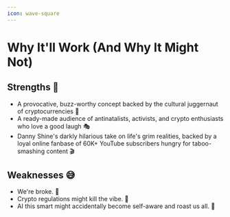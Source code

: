 ```yaml
---
icon: wave-square
---
```


# Why It'll Work (And Why It Might Not)

## Strengths 💪

* A provocative, buzz-worthy concept backed by the cultural juggernaut of cryptocurrencies 🚀
* A ready-made audience of antinatalists, activists, and crypto enthusiasts who love a good laugh 🎭
* Danny Shine's darkly hilarious take on life's grim realities, backed by a loyal online fanbase of 60K+ YouTube subscribers hungry for taboo-smashing content 🎬

## Weaknesses 😅

* We're broke. 💸
* Crypto regulations might kill the vibe. 📜
* AI this smart might accidentally become self-aware and roast us all. 🤖
